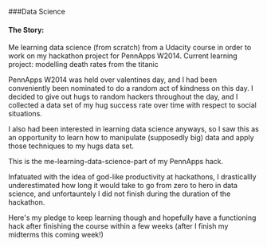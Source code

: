 ###Data Science

#### The Story:

Me learning data science (from scratch) from a Udacity course in order to work on my hackathon project for PennApps W2014. Current learning project: modelling death rates from the titanic

PennApps W2014 was held over valentines day, and I had been conveniently been nominated to do a random act of kindness on this day.
I decided to give out hugs to random hackers throughout the day, and I collected a data set of my hug success rate over time with respect to social situations.

I also had been interested in learning data science anyways, so I saw this as an opportunity to learn how to manipulate (supposedly big) data and apply those techniques to my hugs data set. 

This is the me-learning-data-science-part of my PennApps hack.

Infatuated with the idea of god-like productivity at hackathons, I drasticallly underestimated how long it would take to go from zero to hero in data science, and unfortauntely I did not finish during the duration of the hackathon.

Here's my pledge to keep learning though and hopefully have a functioning hack after finishing the course within a few weeks (after I finish my midterms this coming week!)
